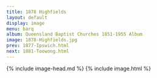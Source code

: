 ```yaml
---
title: 1878 Highfields
layout: default
display: image
menu: barq
album: Queensland Baptist Churches 1851-1955 Album
image: 1878-Highfields.jpg
prev: 1877-Ipswich.html
next: 1881-Toowong.html
---
```

{% include image-head.md %}
{% include image.html %}